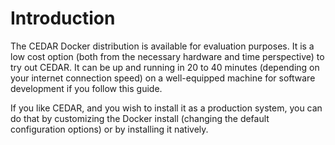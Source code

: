 # Introduction

The CEDAR Docker distribution is available for evaluation purposes. It is a low cost option (both from the necessary hardware and time perspective) to try out CEDAR.
It can be up and running in 20 to 40 minutes (depending on your internet connection speed) on a well-equipped machine for software development if you follow this guide.

If you like CEDAR, and you wish to install it as a production system, you can do that by customizing the Docker install (changing the default configuration options)
or by installing it natively.
